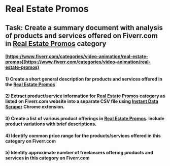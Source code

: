# Real Estate Promos
## Task: Create a summary document with analysis of products and services offered on Fiverr.com in [Real Estate Promos](https://www.fiverr.com/categories/video-animation/real-estate-promos) category
#### [https://www.fiverr.com/categories/video-animation/real-estate-promos](https://www.fiverr.com/categories/video-animation/real-estate-promos)
#### 1) Create a short general description for products and services offered in the [Real Estate Promos](https://www.fiverr.com/categories/video-animation/real-estate-promos)
#### 2) Extract product/service information for [Real Estate Promos](https://www.fiverr.com/categories/video-animation/real-estate-promos) category as listed on Fiverr.com website into a separate CSV file using [Instant Data Scraper](https://chrome.google.com/webstore/detail/instant-data-scraper/ofaokhiedipichpaobibbnahnkdoiiah) Chrome extension.
#### 3) Create a list of various product offerings in [Real Estate Promos](https://www.fiverr.com/categories/video-animation/real-estate-promos). Include product variations with brief descriptions.
#### 4) Identify common price range for the products/services offered in this category on Fiverr.com
#### 5) Identify approximate number of freelancers offering products and services in this category on Fiverr.com
